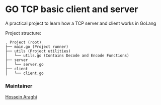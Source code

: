 # GO TCP basic client and server
A practical project to learn how a TCP server and client works in GoLang

Project structure:
```text
. Project (root)
├── main.go (Project runner)
├── utils (Project utilities)
│   └── utils.go (Contains Decode and Encode Functions)
├── server
│   └── server.go
├── client
│   └── client.go
```

### Maintainer
[Hossein Araghi](https://linkedin.com/in/hossara)